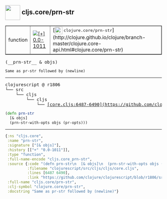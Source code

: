 ## <img width="48px" valign="middle" src="http://i.imgur.com/Hi20huC.png"> cljs.core/prn-str

 <table border="1">
<tr>
<td>function</td>
<td><a href="https://github.com/cljsinfo/api-refs/tree/0.0-1011"><img valign="middle" alt="[+] 0.0-1011" src="https://img.shields.io/badge/+-0.0--1011-lightgrey.svg"></a> </td>
<td>
[<img height="24px" valign="middle" src="http://i.imgur.com/1GjPKvB.png"> <samp>clojure.core/prn-str</samp>](http://clojure.github.io/clojure/branch-master/clojure.core-api.html#clojure.core/prn-str)
</td>
</tr>
</table>

 <samp>
(__prn-str__ & objs)<br>
</samp>

```
Same as pr-str followed by (newline)
```

---

 <pre>
clojurescript @ r1806
└── src
    └── cljs
        └── cljs
            └── <ins>[core.cljs:6487-6490](https://github.com/clojure/clojurescript/blob/r1806/src/cljs/cljs/core.cljs#L6487-L6490)</ins>
</pre>

```clj
(defn prn-str
  [& objs]
  (prn-str-with-opts objs (pr-opts)))
```


---

```clj
{:ns "cljs.core",
 :name "prn-str",
 :signature ["[& objs]"],
 :history [["+" "0.0-1011"]],
 :type "function",
 :full-name-encode "cljs.core_prn-str",
 :source {:code "(defn prn-str\n  [& objs]\n  (prn-str-with-opts objs (pr-opts)))",
          :filename "clojurescript/src/cljs/cljs/core.cljs",
          :lines [6487 6490],
          :link "https://github.com/clojure/clojurescript/blob/r1806/src/cljs/cljs/core.cljs#L6487-L6490"},
 :full-name "cljs.core/prn-str",
 :clj-symbol "clojure.core/prn-str",
 :docstring "Same as pr-str followed by (newline)"}

```
